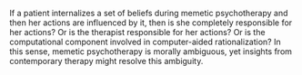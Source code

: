 If a patient internalizes a set of beliefs during memetic psychotherapy and then her actions are influenced by it, then is she completely responsible for her actions? Or is the therapist responsible for her actions? Or is the computational component involved in computer-aided rationalization? In this sense, memetic psychotherapy is morally ambiguous, yet insights from contemporary therapy might resolve this ambiguity.